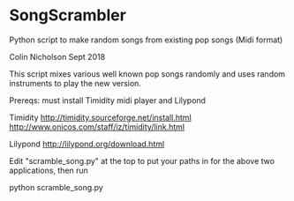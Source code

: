 # SongScrambler
Python script to make random songs from existing pop songs (Midi format)

Colin Nicholson
Sept 2018

This script mixes various well known pop songs randomly and uses random
instruments to play the new version.

Prereqs:
must install Timidity midi player and Lilypond

Timidity
http://timidity.sourceforge.net/install.html
http://www.onicos.com/staff/iz/timidity/link.html

Lilypond
http://lilypond.org/download.html

Edit "scramble_song.py" at the top to put your paths in for the above two
applications, then run 

python scramble_song.py
